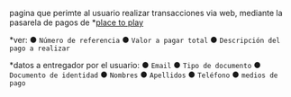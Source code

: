 pagina que perimte al usuario realizar transacciones via web, 
mediante la pasarela de pagos de *[place to play](https://www.placetopay.com/)

*ver:
 	● `Número de referencia`
	● `Valor a pagar total`
	● `Descripción del pago a realizar`

*datos a entregador por el usuario:
	● `Email`
	● `Tipo de documento`
	● `Documento de identidad`
	● `Nombres`
	● `Apellidos`
	● `Teléfono`
	● `medios de pago`
